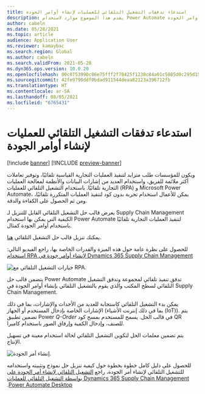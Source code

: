 ```yaml
---
title: استدعاء تدفقات التشغيل التلقائي للعمليات لإنشاء أوامر الجودة
description: يقدم هذا الموضوع موارد لاستخدام Power Automate لتنفيذ العمليات التجارية تلقائيًا، باستخدام مثال أوامر الجودة.
author: cabeln
ms.date: 05/28/2021
ms.topic: article
audience: Application User
ms.reviewer: kamaybac
ms.search.region: Global
ms.author: cabeln
ms.search.validFrom: 2021-05-28
ms.dyn365.ops.version: 10.0.20
ms.openlocfilehash: 00c0753990c06e75fff2f78425f1230c84a01c5085d0c295d1534e508fa29496
ms.sourcegitcommit: 42fe9790ddf0bdad911544deaa82123a396712fb
ms.translationtype: HT
ms.contentlocale: ar-SA
ms.lasthandoff: 08/05/2021
ms.locfileid: "6765431"
---
```

# <a name="invoke-process-automation-flows-to-create-quality-orders"></a>استدعاء تدفقات التشغيل التلقائي للعمليات لإنشاء أوامر الجودة

[!include [banner](../includes/banner.md)]
[!INCLUDE [preview-banner](../includes/preview-banner.md)]

ويكون للمؤسسات طلب متزايد لتنفيذ العمليات التجارية القياسية تلقائيًا، وتوفير تعاملات أكثر ملائمة للفريق، واستخدام العديد من إشارات البيانات والأنظمة لمعالجة العمليات التجارية تلقائيًا. باستخدام التشغيل التلقائي للعمليات (RPA) و Microsoft Power Automate، يمكن للأعمال استخدام تجربة بدون كود لتنفيذ العمليات المتكررة تلقائيًا، ومن ثم الحصول على الكفاءة والدقة.

يعرض قالب حل التشغيل التلقائي القابل للتنزيل لـ Supply Chain Management الكيفية التي يمكن بها استخدام Power Automate لتنفيذ العمليات التجارية تلقائيًا باستخدام أوامر الجودة كمثال.

يمكنك تنزيل قالب حل التشغيل التلقائي [هنا](https://aka.ms/D365SCMQualityOrderRPASolution).

للحصول على نظرة عامة حول هذه الميزة والقدرات الخاصة بها، راجع الفيديو التالي: [استخدام RPA لإنشاء أوامر جودة في Dynamics 365 Supply Chain Management](https://www.youtube.com/watch?v=LFbzJ6-H89w)

![خيارات التشغيل التلقائي مع RPA.](media/rpa-automation-options.png "خيارات التشغيل التلقائي مع RPA")

يتضمن قالب حل Power Automate تدفق تنفيذ تلقائي لمجموعة وتدفق التشغيل التلقائي لسطح المكتب والذي يقوم بالتشغيل التلقائي بإنشاء أوامر الجودة في Supply Chain Management.

يمكن بدء التشغيل التلقائي كاستجابة للعديد من الأحداث والإشارات، بما في ذلك الإشارات الخاصة بإدخال المستخدم أو الجهاز (بما في ذلك إنترنت الأشياء (IoT)). يتم تضمين تطبيق Power *Q-Order* في قالب الحل. يسمح للمستخدم بمسح كود QR للصنف، وإدخال الكمية وإرفاق الصور باستخدام كاميرا.

يتم تضمين معلمات الحل لتكوين التشغيل التلقائي لحالة استخدام معينة في تسهيل الإنتاج.

![إنشاء أمر الجودة.](media/rpa-create-quality-roder.png "إنشاء أمر الجودة")

للحصول على دليل كامل خطوة بخطوة حول كيفية تنزيل حل نموذج وتثبيته واستخدامه للتشغيل التلقائي لإنشاء أمر الجودة، راجع [‬‏‫التشغيل التلقائي لإنشاء أمر الجودة على Dynamics 365 Supply Chain Management بواسطة التشغيل التلقائي للعمليات Power Automate Desktop](/power-automate/desktop-flows/dynamics365-scm-rpa).


